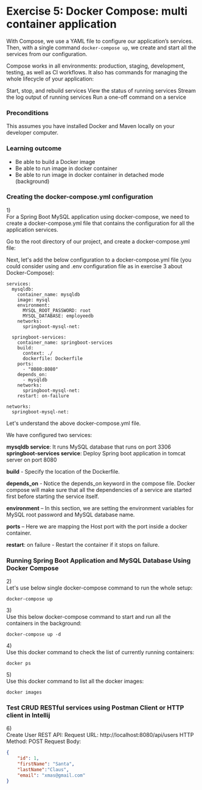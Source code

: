 # Exercise 5: Docker Compose: multi container application

With Compose, we use a YAML file to configure our application’s services. Then, with a single command `docker-compose up`, we create and start all the services from our configuration.

Compose works in all environments: production, staging, development, testing, as well as CI workflows. It also has commands for managing the whole lifecycle of your application: 

Start, stop, and rebuild services 
View the status of running services 
Stream the log output of running services 
Run a one-off command on a service

### Preconditions

This assumes you have installed Docker and Maven locally on your developer computer.

### Learning outcome

* Be able to build a Docker image   
* Be able to run image in docker container  
* Be able to run image in docker container in detached mode (background)

### Creating the docker-compose.yml configuration


1\)  
For a Spring Boot MySQL application using docker-compose, we need to create a docker-compose.yml file that contains the configuration for all the application services.

Go to the root directory of our project, and create a docker-compose.yml file:

Next, let's add the below configuration to a docker-compose.yml file (you could consider using and .env configuration file as in exercise 3 about Docker-Compose):
```docker
services:
  mysqldb:
    container_name: mysqldb
    image: mysql
    environment:
      MYSQL_ROOT_PASSWORD: root
      MYSQL_DATABASE: employeedb
    networks:
      springboot-mysql-net:

  springboot-services:
    container_name: springboot-services
    build:
      context: ./
      dockerfile: Dockerfile
    ports:
      - "8080:8080"
    depends_on:
      - mysqldb
    networks:
      springboot-mysql-net:
    restart: on-failure

networks:
  springboot-mysql-net:
```

Let's understand the above docker-compose.yml file.

We have configured two services:

**mysqldb service**: It runs MySQL database that runs on port 3306
**springboot-services service**: Deploy Spring boot application in tomcat server on port 8080

**build** - Specify the location of the Dockerfile.

**depends_on** - Notice the depends_on keyword in the compose file. Docker compose will make sure that all the dependencies of a service are started first before starting the service itself.

**environment** – In this section, we are setting the environment variables for MySQL root password and MySQL database name.

**ports** – Here we are mapping the Host port with the port inside a docker container.

**restart**: on failure - Restart the container if it stops on failure. 


### Running Spring Boot Application and MySQL Database Using Docker Compose
2\)  
Let's use below single docker-compose command to run the whole setup:

```docker
docker-compose up
```

3\)  
Use this below docker-compose command to start and run all the containers in the background:

```docker
docker-compose up -d
```

4\)  
Use this docker command to check the list of currently running containers:

```docker
docker ps
```

5\)  
Use this docker command to list all the docker images:

```docker
docker images
```

### Test CRUD RESTful services using Postman Client or HTTP client in Intellij
6\)  
Create User REST API:
Request URL: http://localhost:8080/api/users
HTTP Method: POST
Request Body:

```json
{
    "id": 1,
    "firstName": "Santa",
    "lastName":"Claus",
    "email": "xmas@gmail.com"
}
```
